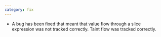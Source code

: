 ```yaml
---
category: fix
---
```

* A bug has been fixed that meant that value flow through a slice expression was not tracked correctly. Taint flow was tracked correctly.
